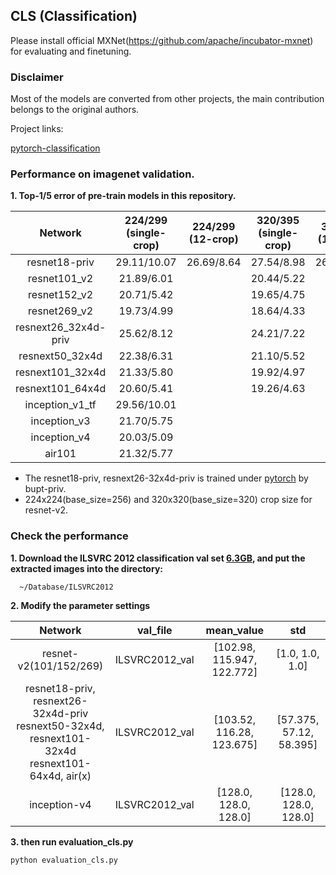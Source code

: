 ## CLS (Classification)

Please install official MXNet(https://github.com/apache/incubator-mxnet) for evaluating and finetuning.

### Disclaimer

Most of the models are converted from other projects, the main contribution belongs to the original authors.

Project links:

[pytorch-classification](https://github.com/soeaver/pytorch-classification)


### Performance on imagenet validation.
**1. Top-1/5 error of pre-train models in this repository.**

 Network|224/299<br/>(single-crop)|224/299<br/>(12-crop)|320/395<br/>(single-crop)|320/395<br/>(12-crop)
 :---:|:---:|:---:|:---:|:---:
 resnet18-priv| 29.11/10.07 | 26.69/8.64 | 27.54/8.98 | 26.23/8.21
 resnet101_v2| 21.89/6.01  |            | 20.44/5.22 | 
 resnet152_v2| 20.71/5.42  |            | 19.65/4.75 | 
 resnet269_v2| 19.73/4.99  |            | 18.64/4.33 | 
 resnext26_32x4d-priv| 25.62/8.12  |            | 24.21/7.22 | 
 resnext50_32x4d| 22.38/6.31  |            | 21.10/5.52 | 
 resnext101_32x4d| 21.33/5.80  |            | 19.92/4.97 | 
 resnext101_64x4d| 20.60/5.41  |            | 19.26/4.63 | 
 inception_v1_tf| 29.56/10.01 |            |            |
 inception_v3| 21.70/5.75  |            |            |
 inception_v4| 20.03/5.09  |            |            |
 air101| 21.32/5.77 |           |           |

 - The resnet18-priv, resnext26-32x4d-priv is trained under [pytorch](https://github.com/soeaver/pytorch-classification) by bupt-priv.
 - 224x224(base_size=256) and 320x320(base_size=320) crop size for resnet-v2.

### Check the performance
**1. Download the ILSVRC 2012 classification val set [6.3GB](http://www.image-net.org/challenges/LSVRC/2012/nnoupb/ILSVRC2012_img_val.tar), and put the extracted images into the directory:**

      ~/Database/ILSVRC2012

**2. Modify the parameter settings**

 Network|val_file|mean_value|std
 :---:|:---:|:---:|:---:
 resnet-v2(101/152/269)| ILSVRC2012_val | [102.98, 115.947, 122.772] | [1.0, 1.0, 1.0]
 resnet18-priv, resnext26-32x4d-priv<br/>resnext50-32x4d, resnext101-32x4d<br/>resnext101-64x4d, air(x) | ILSVRC2012_val | [103.52, 116.28, 123.675] | [57.375, 57.12, 58.395]
 inception-v4 | ILSVRC2012_val | [128.0, 128.0, 128.0] | [128.0, 128.0, 128.0]

**3. then run evaluation_cls.py**

    python evaluation_cls.py

